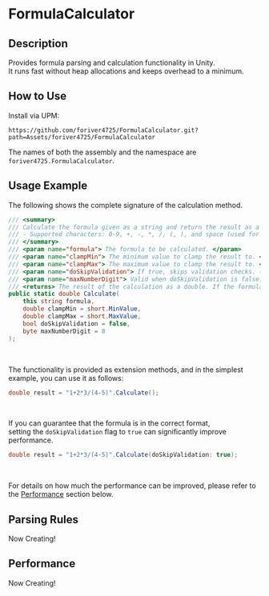 # FormulaCalculator

## Description
Provides formula parsing and calculation functionality in Unity.<br/>
It runs fast without heap allocations and keeps overhead to a minimum.<br/>

## How to Use
Install via UPM: 
```
https://github.com/foriver4725/FormulaCalculator.git?path=Assets/foriver4725/FormulaCalculator
```
The names of both the assembly and the namespace are `foriver4725.FormulaCalculator`.

## Usage Example
The following shows the complete signature of the calculation method.
```cs
/// <summary>
/// Calculate the formula given as a string and return the result as a double.<br/>
/// - Supported characters: 0-9, +, -, *, /, (, ), and space (used for ignoring).<br/>
/// </summary>
/// <param name="formula"> The formula to be calculated. </param>
/// <param name="clampMin"> The minimum value to clamp the result to. </param>
/// <param name="clampMax"> The maximum value to clamp the result to. </param>
/// <param name="doSkipValidation"> If true, skips validation checks. (Be careful!) </param>
/// <param name="maxNumberDigit"> Valid when doSkipValidation is false.<br/>The maximum number of digits allowed when concatenating numbers (as long as it remains within the range of int). </param>
/// <returns> The result of the calculation as a double. If the formula is invalid or an error occurs during calculation (such as division by zero), returns double.NaN. </returns>
public static double Calculate(
    this string formula,
    double clampMin = short.MinValue,
    double clampMax = short.MaxValue,
    bool doSkipValidation = false,
    byte maxNumberDigit = 8
);
```

<br/>

The functionality is provided as extension methods, and in the simplest example, you can use it as follows:
```cs
double result = "1+2*3/(4-5)".Calculate();
```

<br/>

If you can guarantee that the formula is in the correct format,<br/>
setting the `doSkipValidation` flag to `true` can significantly improve performance.
```cs
double result = "1+2*3/(4-5)".Calculate(doSkipValidation: true);
```

<br/>

For details on how much the performance can be improved, please refer to the [Performance](https://github.com/foriver4725/FormulaCalculator#performance) section below.

## Parsing Rules
Now Creating!

## Performance
Now Creating!
